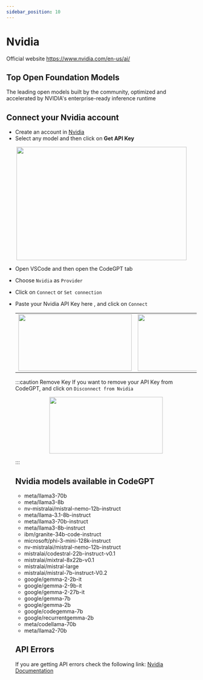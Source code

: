 ```yaml
---
sidebar_position: 10
---
```


# Nvidia
Official website https://www.nvidia.com/en-us/ai/

## Top Open Foundation Models
The leading open models built by the community, optimized and accelerated by NVIDIA's enterprise-ready inference runtime

## Connect your Nvidia account
- Create an account in [Nvidia](https://build.nvidia.com/)
- Select any model and then click on **Get API Key**

<p align="center">
      <img width="450" height="300" src="https://github.com/davila7/code-gpt-docs/assets/6216945/23065164-e04e-4f8f-a3f0-36e1ff65bcab" />
</p>

- Open VSCode and then open the CodeGPT tab
- Choose `Nvidia` as `Provider`
- Click on `Connect` or `Set connection`
- Paste your Nvidia API Key here , and click on `Connect`
  
  <table>
  <tr>
    <td align="center">
      <img width="300" height="150" src="https://github.com/user-attachments/assets/dcc7c6e3-e31a-4357-b33f-fdee6106ee88" />
    </td>
    <td align="center">
      <img width="300" height="150" src="https://github.com/user-attachments/assets/c0f04ae9-c643-4aec-bfe8-26235fcb3698" />
    </td>
  </tr>
</table>

:::caution Remove Key
If you want to remove your API Key from CodeGPT, and click on `Disconnect from Nvidia`


<p align="center">
      <img width="300" height="150" src="https://github.com/user-attachments/assets/5d9510fb-ee96-4659-8cb5-10c28ac77cc4" />
</p>
:::

## Nvidia models available in CodeGPT
- meta/llama3-70b
- meta/llama3-8b 
- nv-mistralai/mistral-nemo-12b-instruct
- meta/llama-3.1-8b-instruct
- meta/llama3-70b-instruct
- meta/llama3-8b-instruct
- ibm/granite-34b-code-instruct
- microsoft/phi-3-mini-128k-instruct
- nv-mistralai/mistral-nemo-12b-instruct
- mistralai/codestral-22b-instruct-v0.1
- mistralai/mixtral-8x22b-v0.1
- mistralai/mistral-large
- mistralai/mistral-7b-instruct-V0.2
- google/gemma-2-2b-it
- google/gemma-2-9b-it
- google/gemma-2-27b-it
- google/gemma-7b
- google/gemma-2b
- google/codegemma-7b
- google/recurrentgemma-2b
- meta/codellama-70b 
- meta/llama2-70b

## API Errors
If you are getting API errors check the following link: [Nvidia Documentation](https://docs.api.nvidia.com/)

